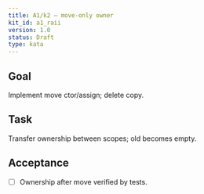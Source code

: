 ```yaml
---
title: A1/k2 — move‑only owner
kit_id: a1_raii
version: 1.0
status: Draft
type: kata
---
```

## Goal
Implement move ctor/assign; delete copy.
## Task
Transfer ownership between scopes; old becomes empty.
## Acceptance
- [ ] Ownership after move verified by tests.